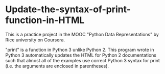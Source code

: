 # Update-the-syntax-of-print-function-in-HTML
This is a practice project in the MOOC "Python Data Representations" by Rice university on Coursera.

"print" is a function in Python 3 unlike Python 2.  This program wrote in Python 3 automatically updates the HTML for Python 2 documentations such that almost all of the examples use correct Python 3 syntax for print (i.e. the arguments are enclosed in parentheses).
